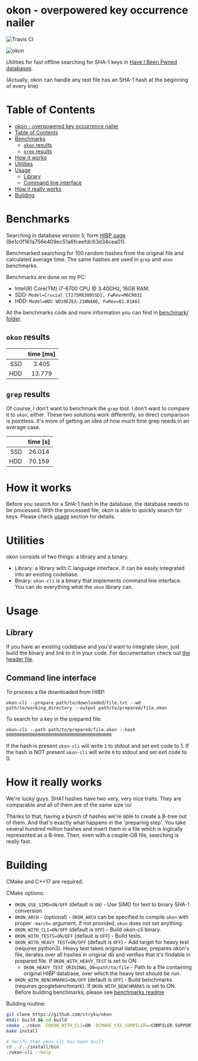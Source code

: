 
# okon - overpowered key occurrence nailer

![Travis CI](https://travis-ci.org/stryku/okon.svg?branch=master)

![okon](https://github.com/stryku/okon/blob/master/images/okon_logo.png)

Utilities for fast offline searching for SHA-1 keys in [Have I Been Pwned databases](https://haveibeenpwned.com/Passwords).

(Actually, okon can handle any text file has an SHA-1 hash at the beginning of every line)

# Table of Contents
- [okon - overpowered key occurrence nailer](#okon---overpowered-key-occurrence-nailer)
- [Table of Contents](#table-of-contents)
- [Benchmarks](#benchmarks)
  * [`okon` results](#-okon--results)
  * [`grep` results](#-grep--results)
- [How it works](#how-it-works)
- [Utilities](#utilities)
- [Usage](#usage)
  * [Library](#library)
  * [Command line interface](#command-line-interface)
- [How it really works](#how-it-really-works)
- [Building](#building)


# Benchmarks
Searching in database version 5, form [HIBP page](https://haveibeenpwned.com/Passwords) (8e1c0f161a756e409ec51a6fceefdc63d34cea01).

Benchmarked searching for 100 random hashes from the original file and calculated average time.
The same hashes are used in `grep` and `okon` benchmarks.

Benchmarks are done on my PC:
* Intel(R) Core(TM) i7-6700 CPU @ 3.40GHz, 16GB RAM.
* SDD: `Model=Crucial_CT275MX300SSD1, FwRev=M0CR031`
* HDD: `Model=WDC WD10EZEX-21WN4A0, FwRev=01.01A01`

All the benchmarks code and more information you can find in [benchmark/ folder](https://github.com/stryku/okon/blob/master/benchmark).

## `okon` results

|     | time [ms] |
|----:|:---------:|
| SSD |   3.405   |
| HDD |  13.779   |


## `grep` results
Of course, I don't want to benchmark the `grep` tool. I don't want to compare it to `okon`, either. These two solutions work differently, so direct comparison is pointless.
It's more of getting an idea of how much time grep needs in an average case.

|     | time [s] |
|----:|:--------:|
| SSD |  26.014  |
| HDD |  70.159  |

# How it works
Before you search for a SHA-1 hash in the database, the database needs to be processed. With the processed file, okon is able to quickly search for keys.
Please check [usage](#Usage) section for details.

# Utilities
okon consists of two things: a library and a binary.

* Library: a library with C language interface. It can be easily integrated into an existing codebase.
* Binary: `okon-cli` is a binary that implements command line interface. You can do everything what the `okon` library can.

# Usage
## Library
If you have an existing codebase and you'd want to integrate okon, just build the binary and link to it in your code.
For documentation check out [the header file](https://github.com/stryku/okon/blob/master/include/okon/okon.h).

## Command line interface
To process a file downloaded from HIBP:
```
okon-cli --prepare path/to/downloaded/file.txt --wd path/to/working_directory --output path/to/prepared/file.okon
```

To search for a key in the prepared file:
```
okon-cli --path path/to/prepared/file.okon --hash 0000000000000000000000000000000000000000
```
If the hash is present `okon-cli` will write `1` to stdout and set exit code to 1.
If the hash is NOT present `okon-cli` will write `0` to stdout and set exit code to 0.

# How it really works
We're lucky guys. SHA1 hashes have two very, very nice traits. They are comparable and all of them are of the same size \o/

Thanks to that, having a bunch of hashes we're able to create a B-tree out of them. And that's exactly what happens in the 'preparing step'. You take several hundred million hashes and insert them in a file which is logically represented as a B-tree.
Then, even with a couple-GB file, searching is really fast.

# Building
CMake and C++17 are required.

CMake options:
- `OKON_USE_SIMD=ON/OFF` (default is `ON`) - Use SIMD for text to binary SHA-1 conversion.
- `OKON_ARCH` - (optional) - `OKON_ARCH` can be specified to compile `okon` with proper `-march=` argument. If not provided, `okon` does not set anything.
- `OKON_WITH_CLI=ON/OFF` (default is `OFF`) - Build okon-cli binary.
- `OKON_WITH_TESTS=ON/OFF` (default is `OFF`) - Build tests.
- `OKON_WITH_HEAVY_TEST=ON/OFF` (default is `OFF`) - Add target for heavy test (requires python3). Heavy test takes original database, prepares okon's file, iterates over all hashes in original db and verifies that it's findable in prepared file. If `OKON_WITH_HEAVY_TEST` is set to ON:
  * `OKON_HEAVY_TEST_ORIGINAL_DB=path/to/file` - Path to a file containing original HIBP database, over which the heavy test should be run.
- `OKON_WITH_BENCHMARKS=ON/OFF` (default is `OFF`) - Build benchmarks (requires googlebenchmark). If `OKON_WITH_BENCHMARKS` is set to ON. Before building benchmarks, please see [benchmarks readme](https://github.com/stryku/okon/blob/master/benchmark/README.md)


Building routine:
```sh
git clone https://github.com/stryku/okon
mkdir build && cd build
cmake ../okon -DOKON_WITH_CLI=ON -DCMAKE_CXX_COMPILER=<COMPILER SUPPORTING C++17> -DCMAKE_INSTALL_PREFIX=../../install
make install

# Verify that okon-cli has been built
cd ../../install/bin
./okon-cli --help
```
